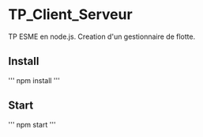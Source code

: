 # TP_Client_Serveur
TP ESME en node.js. Creation d'un gestionnaire de flotte. 

## Install
'''
npm install
'''

## Start
'''
npm start
'''